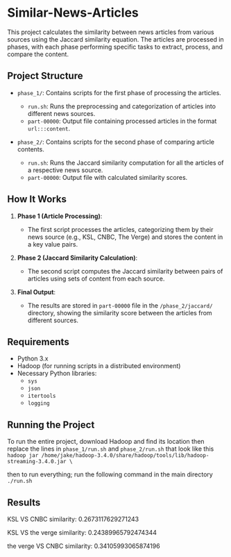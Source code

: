 # Similar-News-Articles

This project calculates the similarity between news articles from various sources using the Jaccard similarity equation. The articles are processed in phases, with each phase performing specific tasks to extract, process, and compare the content.

## Project Structure

- `phase_1/`: Contains scripts for the first phase of processing the articles.
  - `run.sh`: Runs the preprocessing and categorization of articles into different news sources.
  - `part-00000`: Output file containing processed articles in the format `url:::content`.

- `phase_2/`: Contains scripts for the second phase of comparing article contents.
  - `run.sh`: Runs the Jaccard similarity computation for all the articles of a respective news source.
  - `part-00000`: Output file with calculated similarity scores.

## How It Works

1. **Phase 1 (Article Processing)**: 
   - The first script processes the articles, categorizing them by their news source (e.g., KSL, CNBC, The Verge) and stores the content in a key value pairs.

2. **Phase 2 (Jaccard Similarity Calculation)**:
   - The second script computes the Jaccard similarity between pairs of articles using sets of content from each source.

3. **Final Output**:
   - The results are stored in `part-00000` file in the `/phase_2/jaccard/` directory, showing the similarity score between the articles from different sources.

## Requirements

- Python 3.x
- Hadoop (for running scripts in a distributed environment)
- Necessary Python libraries:
  - `sys`
  - `json`
  - `itertools`
  - `logging`

## Running the Project

To run the entire project, download Hadoop and find its location then replace the lines in `phase_1/run.sh` and `phase_2/run.sh` that look like this `hadoop jar /home/jake/hadoop-3.4.0/share/hadoop/tools/lib/hadoop-streaming-3.4.0.jar \`

then to run everything; run the following command in the main directory 
```./run.sh```

## Results 

KSL VS CNBC  similarity:  0.2673117629271243

KSL VS the verge  similarity:  0.24389965792474344

the verge VS CNBC  similarity:  0.34105993065874196

